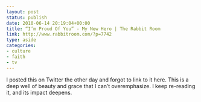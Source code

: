 ```yaml
---
layout: post
status: publish
date: 2010-06-14 20:19:04+00:00
title: “I’m Proud Of You” - My New Hero | The Rabbit Room
link: http://www.rabbitroom.com/?p=7742
type: aside
categories:
- culture
- faith
- tv
---
```


I posted this on Twitter the other day and forgot to link to it here. This is a deep well of beauty and grace that I can’t overemphasize. I keep re-reading it, and its impact deepens.
